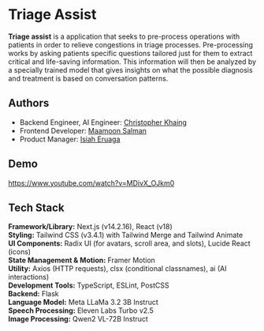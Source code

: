 
# Triage Assist

**Triage assist** is a application that seeks to pre-process operations with patients in order to relieve congestions in triage processes. Pre-processing works by asking patients specific questions tailored just for them to extract critical and life-saving information. This information will then be analyzed by a specially trained model that gives insights on what the possible diagnosis and treatment is based on conversation patterns.






## Authors

- Backend Engineer, AI Engineer: [Christopher Khaing](https://www.linkedin.com/in/christopherkhaing/)
- Frontend Developer: [Maamoon Salman](https://www.linkedin.com/in/maamoon-salman-42685224a/)
- Product Manager: [Isiah Eruaga](https://www.linkedin.com/in/isaiah-eruaga-970a891b2/)
## Demo

https://www.youtube.com/watch?v=MDivX_OJkm0


## Tech Stack

**Framework/Library:** Next.js (v14.2.16), React (v18)\
**Styling:** Tailwind CSS (v3.4.1) with Tailwind Merge and Tailwind Animate\
**UI Components:** Radix UI (for avatars, scroll area, and slots), Lucide React (icons)\
**State Management & Motion:** Framer Motion\
**Utility:** Axios (HTTP requests), clsx (conditional classnames), ai (AI interactions)\
**Development Tools:** TypeScript, ESLint, PostCSS\
**Backend:** Flask\
**Language Model:** Meta LLaMa 3.2 3B Instruct\
**Speech Processing:** Eleven Labs Turbo v2.5\
**Image Processing:** Qwen2 VL-72B Instruct

